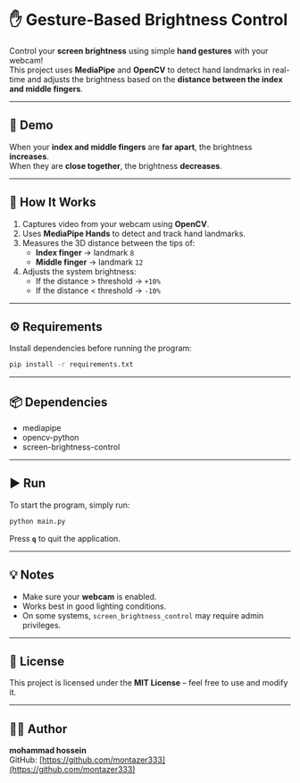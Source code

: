 # ✋ Gesture-Based Brightness Control

Control your **screen brightness** using simple **hand gestures** with your webcam!  
This project uses **MediaPipe** and **OpenCV** to detect hand landmarks in real-time and adjusts the brightness based on the **distance between the index and middle fingers**.

---

## 🎥 Demo
When your **index and middle fingers** are **far apart**, the brightness **increases**.  
When they are **close together**, the brightness **decreases**.

---

## 🧠 How It Works
1. Captures video from your webcam using **OpenCV**.  
2. Uses **MediaPipe Hands** to detect and track hand landmarks.  
3. Measures the 3D distance between the tips of:
   - **Index finger** → landmark `8`
   - **Middle finger** → landmark `12`
4. Adjusts the system brightness:
   - If the distance > threshold → `+10%`
   - If the distance < threshold → `-10%`

---

## ⚙️ Requirements
Install dependencies before running the program:
```bash
pip install -r requirements.txt
```

---

## 📦 Dependencies
- mediapipe  
- opencv-python  
- screen-brightness-control  

---

## ▶️ Run
To start the program, simply run:
```bash
python main.py
```

Press **`q`** to quit the application.

---

## 💡 Notes
- Make sure your **webcam** is enabled.  
- Works best in good lighting conditions.  
- On some systems, `screen_brightness_control` may require admin privileges.

---

## 🧾 License
This project is licensed under the **MIT License** – feel free to use and modify it.

---

## 👨‍💻 Author
**mohammad hossein**  
GitHub: [https://github.com/montazer333](https://github.com/montazer333)
